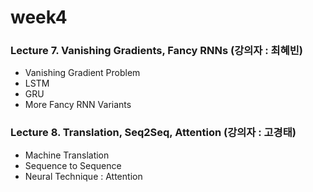 # week4
### Lecture 7. Vanishing Gradients, Fancy RNNs (강의자 : 최혜빈) 
* Vanishing Gradient Problem 
* LSTM 
* GRU 
* More Fancy RNN Variants 

### Lecture 8. Translation, Seq2Seq, Attention (강의자 : 고경태) 
* Machine Translation 
* Sequence to Sequence 
* Neural Technique : Attention 
